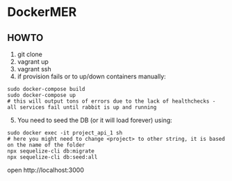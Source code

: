 # DockerMER

<to be updated>

## HOWTO

1. git clone
2. vagrant up
3. vagrant ssh
4. if provision fails or to up/down containers manually:
```cd /project
sudo docker-compose build
sudo docker-compose up
# this will output tons of errors due to the lack of healthchecks - all services fail until rabbit is up and running
``` 
5. You need to seed the DB (or it will load forever) using: 
```
sudo docker exec -it project_api_1 sh
# here you might need to change <project> to other string, it is based on the name of the folder
npx sequelize-cli db:migrate
npx sequelize-cli db:seed:all
```

open http://localhost:3000
